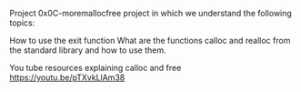 Project 0x0C-moremallocfree project  in which we understand the following topics:

How to use the exit function
What are the functions calloc and realloc from the standard library and how to use them.

You tube resources explaining calloc and free
https://youtu.be/pTXvkLlAm38
